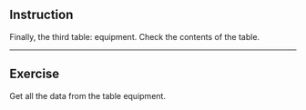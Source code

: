 ## Instruction
Finally, the third table: equipment. Check the contents of the table.

---
## Exercise
Get all the data from the table equipment.